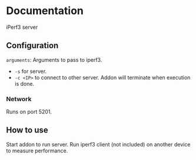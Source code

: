 # Documentation

iPerf3 server

## Configuration

`arguments`: Arguments to pass to iperf3.
- `-s` for server.
- `-c <IP>` to connect to other server. Addon will terminate when execution is done.

### Network

Runs on port 5201.

## How to use

Start addon to run server. Run iperf3 client (not included) on another device to measure performance.
